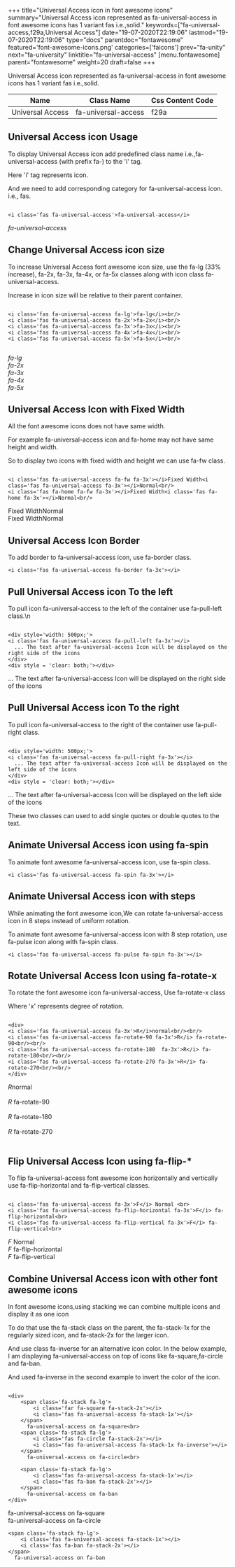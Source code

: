 +++
title="Universal Access icon in font awesome icons"
summary="Universal Access icon represented as fa-universal-access in font awesome icons has 1 variant fas i.e.,solid."
keywords=["fa-universal-access,f29a,Universal Access"]
date="19-07-2020T22:19:06"
lastmod="19-07-2020T22:19:06"
type="docs"
parentdoc="fontawesome"
featured='font-awesome-icons.png'
categories=['faicons']
prev="fa-unity"
next="fa-university"
linktitle="fa-universal-access"
[menu.fontawesome]
parent="fontawesome"
weight=20
draft=false
+++


Universal Access icon represented as fa-universal-access in font awesome icons has 1 variant fas i.e.,solid.

<div class='table-responsive'><table class='table'><thead><tr><th>Name</th><th>Class Name</th><th>Css Content Code</th></tr></thead><tbody><tr><td>Universal Access</td><td>fa-universal-access</td><td>f29a</td></tr></tbody></table></div>



## Universal Access icon Usage

To display Universal Access icon add predefined class name i.e.,fa-universal-access (with prefix fa-) to the 'i' tag.

Here 'i' tag represents icon.

And we need to add corresponding category for fa-universal-access icon. i.e., fas.


```

<i class='fas fa-universal-access'>fa-universal-access</i>
```

<i class='fas fa-universal-access'>fa-universal-access</i>




## Change Universal Access icon size
To increase Universal Access font awesome icon size, use the fa-lg (33% increase), fa-2x, fa-3x, fa-4x, or fa-5x classes along with icon class fa-universal-access.

Increase in icon size will be relative to their parent container. 

```

<i class='fas fa-universal-access fa-lg'>fa-lg</i><br/>
<i class='fas fa-universal-access fa-2x'>fa-2x</i><br/>
<i class='fas fa-universal-access fa-3x'>fa-3x</i><br/>
<i class='fas fa-universal-access fa-4x'>fa-4x</i><br/>
<i class='fas fa-universal-access fa-5x'>fa-5x</i><br/>
            
```

<i class='fas fa-universal-access fa-lg'>fa-lg</i><br/>
<i class='fas fa-universal-access fa-2x'>fa-2x</i><br/>
<i class='fas fa-universal-access fa-3x'>fa-3x</i><br/>
<i class='fas fa-universal-access fa-4x'>fa-4x</i><br/>
<i class='fas fa-universal-access fa-5x'>fa-5x</i><br/>
            



## Universal Access Icon with Fixed Width 

All the font awesome icons does not have same width.

For example fa-universal-access icon and fa-home may not have same height and width.

So to display two icons with fixed width and height we can use fa-fw class.


```

<i class='fas fa-universal-access fa-fw fa-3x'></i>Fixed Width<i class='fas fa-universal-access fa-3x'></i>Normal<br/>
<i class='fas fa-home fa-fw fa-3x'></i>Fixed Width<i class='fas fa-home fa-3x'></i>Normal<br/>
```

<i class='fas fa-universal-access fa-fw fa-3x'></i>Fixed Width<i class='fas fa-universal-access fa-3x'></i>Normal<br/>
<i class='fas fa-home fa-fw fa-3x'></i>Fixed Width<i class='fas fa-home fa-3x'></i>Normal<br/>



## Universal Access Icon Border 

To add border to fa-universal-access icon, use fa-border class.


```
<i class='fas fa-universal-access fa-border fa-3x'></i>

```
<i class='fas fa-universal-access fa-border fa-3x'></i>





## Pull Universal Access icon To the left

To pull icon fa-universal-access to the left of the container use fa-pull-left class.\n

```

<div style='width: 500px;'>
<i class='fas fa-universal-access fa-pull-left fa-3x'></i>
  ... The text after fa-universal-access Icon will be displayed on the right side of the icons
</div>
<div style = 'clear: both;'></div>
```

<div style='width: 500px;'>
<i class='fas fa-universal-access fa-pull-left fa-3x'></i>
  ... The text after fa-universal-access Icon will be displayed on the right side of the icons
</div>
<div style = 'clear: both;'></div>




## Pull Universal Access icon To the right
To pull icon fa-universal-access to the right of the container use fa-pull-right class.

```

<div style='width: 500px;'>
<i class='fas fa-universal-access fa-pull-right fa-3x'></i>
  ... The text after fa-universal-access Icon will be displayed on the left side of the icons
</div>
<div style = 'clear: both;'></div>
```

<div style='width: 500px;'>
<i class='fas fa-universal-access fa-pull-right fa-3x'></i>
  ... The text after fa-universal-access Icon will be displayed on the left side of the icons
</div>
<div style = 'clear: both;'></div>

These two classes can used to add single quotes or double quotes to the text.


## Animate Universal Access icon using fa-spin
To animate font awesome fa-universal-access icon, use fa-spin class.

```
<i class='fas fa-universal-access fa-spin fa-3x'></i>
```
<i class='fas fa-universal-access fa-spin fa-3x'></i>




## Animate Universal Access icon with steps
While animating the font awesome icon,We can rotate fa-universal-access icon in 8 steps instead of uniform rotation.

To animate font awesome fa-universal-access icon with 8 step rotation, use fa-pulse icon along with fa-spin class.


```
<i class='fas fa-universal-access fa-pulse fa-spin fa-3x'></i>

```
<i class='fas fa-universal-access fa-pulse fa-spin fa-3x'></i>





## Rotate Universal Access Icon using fa-rotate-x
To rotate the font awesome icon fa-universal-access, Use fa-rotate-x class

Where 'x' represents degree of rotation.


```

<div>
<i class='fas fa-universal-access fa-3x'>R</i>normal<br/><br/>
<i class='fas fa-universal-access fa-rotate-90 fa-3x'>R</i> fa-rotate-90<br/><br/> 
<i class='fas fa-universal-access fa-rotate-180  fa-3x'>R</i> fa-rotate-180<br/><br/> 
<i class='fas fa-universal-access fa-rotate-270 fa-3x'>R</i> fa-rotate-270<br/><br/>
</div>
```

<div>
<i class='fas fa-universal-access fa-3x'>R</i>normal<br/><br/>
<i class='fas fa-universal-access fa-rotate-90 fa-3x'>R</i> fa-rotate-90<br/><br/> 
<i class='fas fa-universal-access fa-rotate-180  fa-3x'>R</i> fa-rotate-180<br/><br/> 
<i class='fas fa-universal-access fa-rotate-270 fa-3x'>R</i> fa-rotate-270<br/><br/>
</div>




## Flip Universal Access Icon using fa-flip-*
To flip fa-universal-access font awesome icon horizontally and vertically use fa-flip-horizontal and fa-flip-vertical classes. 

```

<i class='fas fa-universal-access fa-3x'>F</i> Normal <br>
<i class='fas fa-universal-access fa-flip-horizontal fa-3x'>F</i> fa-flip-horizontal<br>
<i class='fas fa-universal-access fa-flip-vertical fa-3x'>F</i> fa-flip-vertical<br>
```

<i class='fas fa-universal-access fa-3x'>F</i> Normal <br>
<i class='fas fa-universal-access fa-flip-horizontal fa-3x'>F</i> fa-flip-horizontal<br>
<i class='fas fa-universal-access fa-flip-vertical fa-3x'>F</i> fa-flip-vertical<br>




## Combine Universal Access icon with other font awesome icons
In font awesome icons,using stacking we can combine multiple icons and display it as one icon 

To do that use the fa-stack class on the parent, the fa-stack-1x for the regularly sized icon, and fa-stack-2x for the larger icon.

And use class fa-inverse for an alternative icon color. 
In the below example, I am displaying fa-universal-access on top of icons like fa-square,fa-circle and fa-ban.

And used fa-inverse in the second example to invert the color of the icon.

```

<div>
    <span class='fa-stack fa-lg'>
        <i class='far fa-square fa-stack-2x'></i>
        <i class='fas fa-universal-access fa-stack-1x'></i>
    </span>
      fa-universal-access on fa-square<br>
    <span class='fa-stack fa-lg'>
        <i class='fas fa-circle fa-stack-2x'></i>
        <i class='fas fa-universal-access fa-stack-1x fa-inverse'></i>
    </span>
      fa-universal-access on fa-circle<br>

    <span class='fa-stack fa-lg'>
        <i class='fas fa-universal-access fa-stack-1x'></i>
        <i class='fas fa-ban fa-stack-2x'></i>
    </span>
      fa-universal-access on fa-ban
</div>
```

<div>
    <span class='fa-stack fa-lg'>
        <i class='far fa-square fa-stack-2x'></i>
        <i class='fas fa-universal-access fa-stack-1x'></i>
    </span>
      fa-universal-access on fa-square<br>
    <span class='fa-stack fa-lg'>
        <i class='fas fa-circle fa-stack-2x'></i>
        <i class='fas fa-universal-access fa-stack-1x fa-inverse'></i>
    </span>
      fa-universal-access on fa-circle<br>

    <span class='fa-stack fa-lg'>
        <i class='fas fa-universal-access fa-stack-1x'></i>
        <i class='fas fa-ban fa-stack-2x'></i>
    </span>
      fa-universal-access on fa-ban
</div>






